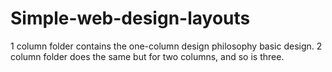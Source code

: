 # Simple-web-design-layouts

1 column folder contains the one-column design philosophy basic design.
2 column folder does the same but for two columns, and so is three.
